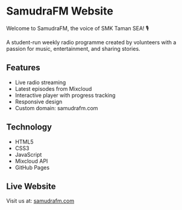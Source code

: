 # SamudraFM Website

Welcome to SamudraFM, the voice of SMK Taman SEA! 🎙️

A student-run weekly radio programme created by volunteers with a passion for music, entertainment, and sharing stories.

## Features

- Live radio streaming
- Latest episodes from Mixcloud
- Interactive player with progress tracking
- Responsive design
- Custom domain: samudrafm.com

## Technology

- HTML5
- CSS3
- JavaScript
- Mixcloud API
- GitHub Pages

## Live Website

Visit us at: [samudrafm.com](https://samudrafm.com)
